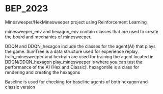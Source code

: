 # BEP_2023
Minesweeper/HexMinesweeper project using Reinforcement Learning

minesweeper_env and hexagon_env contain classes that are used to create the board and mechanics of minesweeper.

DDQN and DDQN_hexagon include the classes for the agent(AI) that plays the game.
SumTree is a data structure used for experience replay.
train_minesweeper and hextrain are used for training the agent located in DDQN/DDQN_hexagon
play_minesweeper is where you can test the performance of the AI (Hex and Classic).
hexagontile is a class for rendering and creating the hexagons

Baseline is used for checking for baseline agents of both hexagon and classic version
